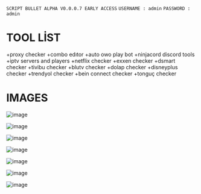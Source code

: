 `SCRIPT BULLET ALPHA V0.0.0.7 EARLY ACCESS`
`USERNAME : admin`
`PASSWORD : admin`

# TOOL LİST
+proxy checker
+combo edıtor
+auto owo play bot
+ninjacord discord tools
+iptv servers and players
+netflix checker
+exxen checker
+dsmart checker
+tivibu checker
+blutv checker
+dolap checker
+disneyplus checker
+trendyol checker
+bein connect checker
+tonguç checker




# IMAGES

![image](https://user-images.githubusercontent.com/106864876/222274565-dc364392-22e4-4de9-b5ed-1bcd4677a21d.png)

![image](https://user-images.githubusercontent.com/106864876/222274626-1839fada-07cf-4585-a839-77688dba1708.png)

![image](https://user-images.githubusercontent.com/106864876/228974242-a448bc77-4b20-433d-82f6-6897bcdb91ca.png)

![image](https://user-images.githubusercontent.com/106864876/222274797-97e24329-45cd-4971-890d-0b1aba89ac65.png)

![image](https://user-images.githubusercontent.com/106864876/222274849-d272fee0-4f03-4c5a-ae20-bdbc64f85b0e.png)

![image](https://user-images.githubusercontent.com/106864876/222274878-d97e9a60-34b5-47a5-bfca-4753fe7ea01b.png)

![image](https://github.com/ScriptHUBofficial/scriptbullet/assets/106864876/3cf9be11-2ab1-426a-a292-53f15715abe6)


